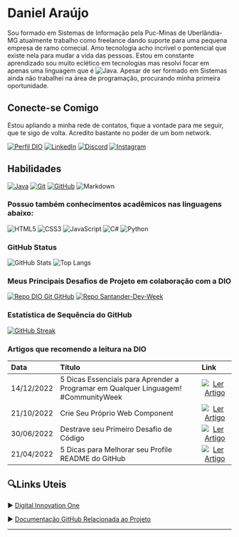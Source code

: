 # Daniel Araújo

Sou formado em Sistemas de Informação pela Puc-Minas de Uberlândia-MG atualmente trabalho como freelance dando suporte para uma pequena empresa de ramo comecial. Amo tecnologia acho incrível o pontencial que existe nela para mudar a vida das pessoas. Estou em constante aprendizado sou muito eclético em tecnologias mas resolvi focar em apenas uma linguagem que é ![Java](https://img.shields.io/badge/Java-005). Apesar de ser formado em Sistemas ainda não trabalhei na área de programação, procurando minha primeira oportunidade.

## Conecte-se Comigo

Estou apliando a minha rede de contatos, fique a vontade para me seguir, que te sigo de volta. Acredito bastante no poder de um bom network.

[![Perfil DIO](https://img.shields.io/badge/-Meu%20Perfil%20na%20DIO-30A3DC?style=for-the-badge)](https://web.dio.me/users/daniel_araujox77/?tab=skills)
[![LinkedIn](https://img.shields.io/badge/LinkedIn-000?style=for-the-badge&logo=linkedin&logoColor=0E76A8)](https://www.linkedin.com/in/daniel-araujox/)
[![Discord](https://img.shields.io/badge/Discord-000?style=for-the-badge&logo=discord)](https://www.discord.com/in/_danielx77/)
[![Instagram](https://img.shields.io/badge/Instagram-000?style=for-the-badge&logo=instagram)](https://www.instagram.com/daniellx77/)

## Habilidades

[![Java](https://img.shields.io/badge/Java-000?style=for-the-badge&logo=java)](https://docs.oracle.com/en/java/)
[![Git](https://img.shields.io/badge/Git-000?style=for-the-badge&logo=git&logoColor=E94D5F)](https://git-scm.com/doc)
[![GitHub](https://img.shields.io/badge/GitHub-000?style=for-the-badge&logo=github&logoColor=30A3DC)](https://docs.github.com/)
![Markdown](https://img.shields.io/badge/Markdown-000?style=for-the-badge&logo=markdown)

### Possuo também conhecimentos acadêmicos nas linguagens abaixo:

![HTML5](https://img.shields.io/badge/HTML-000?style=for-the-badge&logo=html5&logoColor=30A3DC)
![CSS3](https://img.shields.io/badge/CSS3-000?style=for-the-badge&logo=css3&logoColor=E94D5F)
![JavaScript](https://img.shields.io/badge/JavaScript-000?style=for-the-badge&logo=javascript&logoColor=30A3DC)
![C#](https://img.shields.io/badge/C%23-000?style=for-the-badge&logo=c-sharp&logoColor=823085)
![Python](https://img.shields.io/badge/Python-000?style=for-the-badge&logo=python)

### GitHub Status

![GitHub Stats](https://github-readme-stats.vercel.app/api?username=Danaraujoc&theme=transparent&bg_color=000&border_color=30A3DC&show_icons=true&icon_color=30A3DC&title_color=FB813C&text_color=52a6e6)
![Top Langs](https://github-readme-stats-git-masterrstaa-rickstaa.vercel.app/api/top-langs/?username=Danaraujoc&layout=compact&bg_color=000&border_color=30A3DC&title_color=FB813C&text_color=FFF)

### Meus Principais Desafios de Projeto em colaboração com a DIO

[![Repo DIO Git GitHub](https://github-readme-stats.vercel.app/api/pin/?username=elidianaandrade&repo=dio-lab-open-source&bg_color=000&border_color=30A3DC&show_icons=true&icon_color=30A3DC&title_color=FB813C&text_color=52a6e6)](https://github.com/Danaraujoc/dio-lab-open-source)
[![Repo Santander-Dev-Week](https://github-readme-stats.vercel.app/api/pin/?username=Danaraujoc&repo=santander-dev-week-angular-home&bg_color=000&border_color=30A3DC&show_icons=true&icon_color=30A3DC&title_color=FB813C&text_color=52a6e6)](https://github.com/Danaraujoc/santander-dev-week-angular-home#readme)

### Estatística de Sequência do GitHub

[![GitHub Streak](https://streak-stats.demolab.com/?user=Danaraujoc&theme=transparent&background=000&border=30A3DC&dates=FFF)](https://git.io/streak-stats)

### Artigos que recomendo a leitura na DIO

<table>
  <thead>
    <tr align="left">
      <th>Data</th>
      <th>Título</th>
      <th>Link</th>
    </tr>
  </thead>
  <tbody align="left">
    <tr>
      <td>14/12/2022</td>
      <td>5 Dicas Essenciais para Aprender a Programar em Qualquer Linguagem! #CommunityWeek</td>
      <td align="center">
        <a href="https://web.dio.me/articles/5-dicas-essenciais-para-aprender-a-programar-em-qualquer-linguagem-communityweek">
           <img align="center" alt="Ler Artigo" src="https://img.shields.io/badge/Ler%20Artigo-30A3DC?style=for-the-badge">
        </a>
      </td>
    </tr>
    <tr>
      <td>21/10/2022</td>
      <td>Crie Seu Próprio Web Component</td>
      <td align="center">
        <a href="https://web.dio.me/articles/crie-seu-proprio-web-component">
           <img align="center" alt="Ler Artigo" src="https://img.shields.io/badge/Ler%20Artigo-E94D5F?style=for-the-badge">
        </a>
      </td>
    </tr>
    <tr>
      <td>30/06/2022</td>
      <td>Destrave seu Primeiro Desafio de Código</td>
      <td align="center">
        <a href="https://web.dio.me/articles/destrave-seu-primeiro-desafio-de-codigo">
           <img align="center" alt="Ler Artigo" src="https://img.shields.io/badge/Ler%20Artigo-30A3DC?style=for-the-badge">
        </a>
      </td>    
    </tr>
    <tr>
      <td>21/04/2022</td>
      <td>5 Dicas para Melhorar seu Profile README do GitHub</td>
      <td align="center">
        <a href="https://web.dio.me/articles/5-dicas-para-melhorar-o-readme-do-seu-perfil-no-github">
           <img align="center" alt="Ler Artigo" src="https://img.shields.io/badge/Ler%20Artigo-E94D5F?style=for-the-badge">
        </a>
      </td>    
    </tr>
  </tbody>
  <tfoot></tfoot>
</table>

## 🔍Links Uteis

▶ [Digital Innovation One](https://www.dio.me/)

▶ [Documentação GitHub Relacionada ao Projeto](https://github.com/DenverCoder1/github-readme-streak-stats)

---
